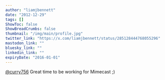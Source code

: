 ```yaml
---
author: "liamjbennett"
date: "2012-12-29"
tags: []
ShowToc: false
ShowBreadCrumbs: false
thumbnail: "/img/main/profile.jpg"
twitter_link: "https://x.com/liamjbennett/status/285128444768055296"
mastodon_link: ""
bluesky_link: ""
linkedin_link: ""
expiryDate: "2016-01-01"
---
```


[@curry756](https://x.com/curry756) Great time to be working for Mimecast ;)

